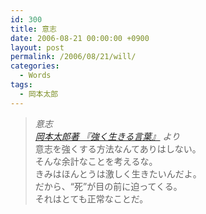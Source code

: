 ```yaml
---
id: 300
title: 意志
date: 2006-08-21 00:00:00 +0900
layout: post
permalink: /2006/08/21/will/
categories:
  - Words
tags:
  - 岡本太郎
---
```

<blockquote cite="http://www.amazon.co.jp/gp/product/4872573250/ref=pd_sim_b_2/249-6229001-4413933?ie=UTF8" title="岡本太郎著 『強く生きる言葉』">
  <p>
    <cite>意志<br /> <a href="http://www.amazon.co.jp/gp/product/4872573250/ref=pd_sim_b_2/249-6229001-4413933?ie=UTF8" rel="external nofollow">岡本太郎著 『強く生きる言葉』</a> より</cite><br /> 意志を強くする方法なんてありはしない。<br /> そんな余計なことを考えるな。<br /> きみはほんとうは激しく生きたいんだよ。<br /> だから、“死”が目の前に迫ってくる。<br /> それはとても正常なことだ。
  </p>
</blockquote>
